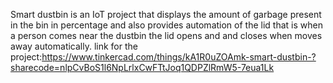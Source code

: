 Smart dustbin is an IoT project that displays the amount of garbage present in the bin in percentage and also provides automation of the lid that is when a person comes near the dustbin the lid opens and and closes when moves away automatically.
link for the project:https://www.tinkercad.com/things/kA1R0uZOAmk-smart-dustbin-?sharecode=nlpCvBoS1l6NpLrlxCwFTtJoq1QDPZlRmW5-7eua1Lk
